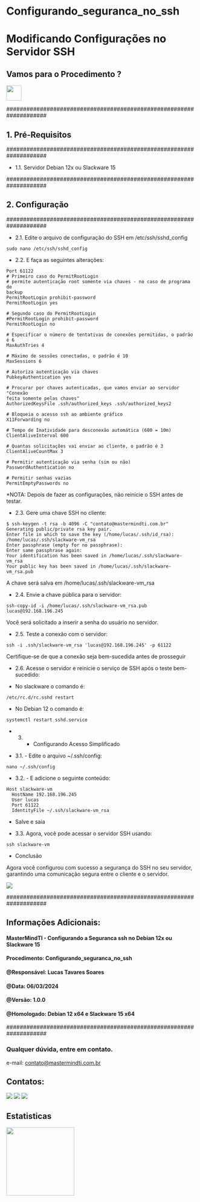 # Configurando_seguranca_no_ssh

# Modificando Configurações no Servidor SSH

## Vamos para o Procedimento ?
<img src="https://cdn.jsdelivr.net/gh/devicons/devicon/icons/linux/linux-original.svg" width="40" height="40"/>
                
####################################################################
## 1. Pré-Requisitos
####################################################################
- 1.1. Servidor Debian 12x ou Slackware 15

####################################################################
## 2. Configuração
####################################################################

- 2.1. Edite o arquivo de configuração do SSH em /etc/ssh/sshd_config

```
sudo nano /etc/ssh/sshd_config
```

- 2.2. E faça as seguintes alterações:

```
Port 61122
# Primeiro caso do PermitRootLogin
# permite autenticação root somente via chaves - no caso de programa de
backup
PermitRootLogin prohibit-password
PermitRootLogin yes

# Segundo caso do PermitRootLogin
#PermitRootLogin prohibit-password
PermitRootLogin no

# Especificar o número de tentativas de conexões permitidas, o padrão é 6
MaxAuthTries 4

# Máximo de sessões conectadas, o padrão é 10
MaxSessions 6

# Autoriza autenticação via chaves
PubkeyAuthentication yes

# Procurar por chaves autenticadas, que vamos enviar ao servidor "Conexão
feita somente pelas chaves"
AuthorizedKeysFile .ssh/authorized_keys .ssh/authorized_keys2

# Bloqueia o acesso ssh ao ambiente gráfico
X11Forwarding no

# Tempo de Inatividade para desconexão automática (600 = 10m)
ClientAliveInterval 600

# Quantas solicitações vai enviar ao cliente, o padrão é 3
ClientAliveCountMax 3

# Permitir autenticação via senha (sim ou não)
PasswordAuthentication no

# Permitir senhas vazias
PermitEmptyPasswords no
```
*NOTA: Depois de fazer as configurações, não reinicie o SSH antes de testar.

- 2.3. Gere uma chave SSH no cliente:

```
$ ssh-keygen -t rsa -b 4096 -C "contato@mastermindti.com.br"
Generating public/private rsa key pair.
Enter file in which to save the key (/home/lucas/.ssh/id_rsa):
/home/lucas/.ssh/slackware-vm_rsa
Enter passphrase (empty for no passphrase):
Enter same passphrase again:
Your identification has been saved in /home/lucas/.ssh/slackware-vm_rsa
Your public key has been saved in /home/lucas/.ssh/slackware-vm_rsa.pub
```
A chave será salva em /home/lucas/.ssh/slackware-vm_rsa

- 2.4. Envie a chave pública para o servidor:

```
ssh-copy-id -i /home/lucas/.ssh/slackware-vm_rsa.pub lucas@192.168.196.245
```
Você será solicitado a inserir a senha do usuário no servidor.

- 2.5.  Teste a conexão com o servidor:

```
ssh -i .ssh/slackware-vm_rsa 'lucas@192.168.196.245' -p 61122
```
Certifique-se de que a conexão seja bem-sucedida antes de prosseguir

- 2.6. Acesse o servidor e reinicie o serviço de SSH após o teste bem-sucedido:

- No slackware o comando é:
  
```
/etc/rc.d/rc.sshd restart
```

- No Debian 12 o comando é:

```
systemctl restart sshd.service
```

- 3. - Configurando Acesso Simplificado

- 3.1. - Edite o arquivo ~/.ssh/config:

```
nano ~/.ssh/config
```

- 3.2. - E adicione o seguinte conteúdo:

```
Host slackware-vm
  HostName 192.168.196.245
  User lucas
  Port 61122
  IdentityFile ~/.ssh/slackware-vm_rsa
```
- Salve e saia

- 3.3. Agora, você pode acessar o servidor SSH usando:

```
ssh slackware-vm
```

- Conclusão

Agora você configurou com sucesso a segurança do SSH no seu servidor, garantindo uma
comunicação segura entre o cliente e o servidor.

<a href="https://www.youtube.com/watch?v=VX3phETfmZ8" target="_blank"><img src="https://img.shields.io/badge/YouTube-FF0000?style=for-the-badge&logo=youtube&logoColor=white" target="_blank"></a>

####################################################################
## Informações Adicionais:
#### MasterMindTI - Configurando a Seguranca ssh no Debian 12x ou Slackware 15 
#### Procedimento: Configurando_seguranca_no_ssh
#### @Responsável: Lucas Tavares Soares
#### @Data: 06/03/2024
#### @Versão: 1.0.0
#### @Homologado: Debian 12 x64 e Slackware 15 x64
####################################################################

### Qualquer dúvida, entre em contato.

e-mail: contato@mastermindti.com.br

## Contatos:

<div>
<a href="https://www.youtube.com/@mastermindti" target="_blank"><img src="https://img.shields.io/badge/YouTube-FF0000?style=for-the-badge&logo=youtube&logoColor=white" target="_blank"></a>
<a href = "mailto:contato@mastermindti.com.br"><img src="https://img.shields.io/badge/Gmail-D14836?style=for-the-badge&logo=gmail&logoColor=white" target="_blank"></a>
<a href="https://www.linkedin.com/in/lucastavarestga/" target="_blank"><img src="https://img.shields.io/badge/-LinkedIn-%230077B5?style=for-the-badge&logo=linkedin&logoColor=white" target="_blank"></a>
</div>

## Estatisticas

<div>
<a href="https://github.com/MasterMindTI">
<img height="180em" src="https://github-readme-stats.vercel.app/api?username=MasterMindTI&show_icons=true&theme=dracula&include_all_commits=true&count_private=true"/>
</div>
